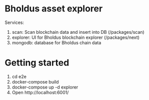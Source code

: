 # Bholdus asset explorer
Services:
1. scan: Scan blockchain data and insert into DB (/packages/scan)
2. explorer: UI for Bholdus blockchain explorer (/packages/next)
3. mongodb: database for Bholdus chain data

# Getting started
1. cd e2e
2. docker-compose build
3. docker-compose up -d explorer
4. Open http://localhost:6001/
